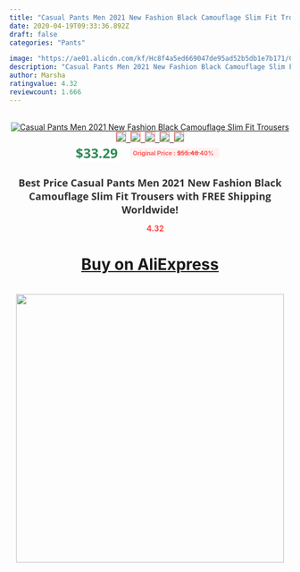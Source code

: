 ```yaml
---
title: "Casual Pants Men 2021 New Fashion Black Camouflage Slim Fit Trousers"
date: 2020-04-19T09:33:36.892Z
draft: false
categories: "Pants"

image: "https://ae01.alicdn.com/kf/Hc8f4a5ed669047de95ad52b5db1e7b171/Casual-Pants-Men-2021-New-Fashion-Black-Camouflage-Slim-Fit-Trousers.jpg"
description: "Casual Pants Men 2021 New Fashion Black Camouflage Slim Fit Trousers"
author: Marsha
ratingvalue: 4.32
reviewcount: 1.666
---
```

<br>
<div style="text-align: center;">
<a href="https://s.click.aliexpress.com/e/_AeY5cD" target="_blank" rel="nofollow noopener noreferrer"><img alt="Casual Pants Men 2021 New Fashion Black Camouflage Slim Fit Trousers" class="magnifier-image" src="https://ae01.alicdn.com/kf/Hc8f4a5ed669047de95ad52b5db1e7b171/Casual-Pants-Men-2021-New-Fashion-Black-Camouflage-Slim-Fit-Trousers.jpg_640x640.jpg">
<br>
<img style="border:1px solid salmon" src="https://ae01.alicdn.com/kf/Hc8f4a5ed669047de95ad52b5db1e7b171/Casual-Pants-Men-2021-New-Fashion-Black-Camouflage-Slim-Fit-Trousers.jpg_120x120.jpg">&nbsp;&nbsp;<img style="border:1px solid salmon" src="https://ae01.alicdn.com/kf/H2c9f595b9a96410e8f8d78ad3cb49ef0l/Casual-Pants-Men-2021-New-Fashion-Black-Camouflage-Slim-Fit-Trousers.jpg_120x120.jpg">&nbsp;&nbsp;<img style="border:1px solid salmon" src="https://ae01.alicdn.com/kf/H42893eb20bf541b5a66b4f72e04ded83e/Casual-Pants-Men-2021-New-Fashion-Black-Camouflage-Slim-Fit-Trousers.jpg_120x120.jpg">&nbsp;&nbsp;<img style="border:1px solid salmon" src="https://ae01.alicdn.com/kf/H28c8743aa72b4effaca9cddcc4beb506K/Casual-Pants-Men-2021-New-Fashion-Black-Camouflage-Slim-Fit-Trousers.jpg_120x120.jpg">&nbsp;&nbsp;<img style="border:1px solid salmon" src="https://ae01.alicdn.com/kf/H9192acf534da48b7acf400b232da1b7ew/Casual-Pants-Men-2021-New-Fashion-Black-Camouflage-Slim-Fit-Trousers.jpg_120x120.jpg"></a></div><br0>
<div style="text-align: center;"><span style="background-color: white; border: 0px; box-sizing: border-box; color: seagreen; display: inline-block; font-family: &quot;open sans&quot; , &quot;arial&quot; , &quot;helvetica&quot; , sans-serif , &quot;heiti&quot;; font-size: 24px; font-stretch: inherit; font-weight: 700; line-height: inherit; margin: 0px 10px 0px 0px; padding: 0px; vertical-align: middle;">$33.29 </span>
<span style="background: rgb(255 , 241 , 241); border-radius: 3px; border: 0px; box-sizing: border-box; color: #ff4747; display: inline-block; font-family: inherit; font-size: 12px; font-stretch: inherit; font-style: inherit; font-variant: inherit; font-weight: 600; line-height: inherit; margin: 0px; padding: 2px 5px; transform: scale(0.9); vertical-align: middle;">Original Price : <b style="text-decoration: line-through;">$55.48 </b> 40%&nbsp;&nbsp;</span></div>
<h1 style="color: #333333; display: inline-block; font-family: &quot;open sans&quot; , &quot;arial&quot; , &quot;helvetica&quot; , sans-serif , &quot;heiti&quot;; font-size: 18px; font-stretch: inherit; font-weight: 700; text-align: center;">Best Price Casual Pants Men 2021 New Fashion Black Camouflage Slim Fit Trousers with FREE Shipping Worldwide!</h1>
<div style="color: #ff4747; text-align: center;">
<img src="https://4.bp.blogspot.com/-M0ZcTcb-5uY/XleCXlxnR4I/AAAAAAAAAEc/OrjgMkXV1oMQFaCRZj5HQwOCBcu3w1FegCPcBGAYYCw/s1600/star.png" style="height: 15px;">&nbsp;<b>4.32</b></div>
<div class="button_cont" align="center"><a class="buynow_a" href="https://s.click.aliexpress.com/e/_AeY5cD" target="_blank" rel="nofollow noopener noreferrer"><H1>Buy on AliExpress</H1></a></div><br>
<div class="separator" style="clear: both; text-align: center;">
<img src="https://lh3.googleusercontent.com/-pTy5HemUv9M/XlePHvY0dAI/AAAAAAAAAE4/0nX5iRUoIWY8eMW9Dpxeirr157OZliDIgCLcBGAsYHQ/s1600/badge.gif" width="480">
</div>
